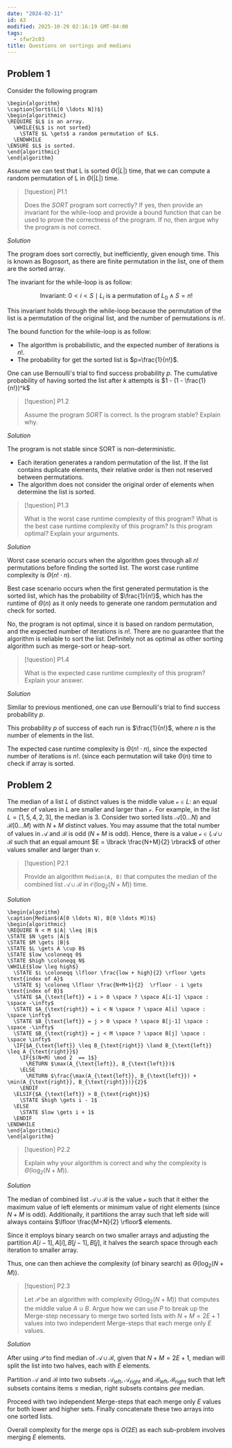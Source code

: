 ```yaml
---
date: "2024-02-11"
id: A3
modified: 2025-10-29 02:16:19 GMT-04:00
tags:
  - sfwr2c03
title: Questions on sortings and medians
---
```


## Problem 1

Consider the following program

```pseudo
\begin{algorithm}
\caption{Sort$(L[0 \ldots N])$}
\begin{algorithmic}
\REQUIRE $L$ is an array.
  \WHILE{$L$ is not sorted}
    \STATE $L \gets$ a random permutation of $L$.
  \ENDWHILE
\ENSURE $L$ is sorted.
\end{algorithmic}
\end{algorithm}
```

Assume we can test that L is sorted $\Theta(|L|)$ time, that we can compute a random permutation of L in $\Theta(|L|)$ time.

> [!question] P1.1
>
> Does the $SORT$ program sort correctly? If yes, then provide an invariant for the while-loop and provide
> a bound function that can be used to prove the correctness of the program. If no, then argue why the
> program is not correct.

_Solution_

The program does sort correctly, but inefficiently, given enough time. This is known as Bogosort, as there are finite permutation in the list, one of them are the sorted array.

The invariant for the while-loop is as follow:

$$
\text{Invariant: } 0 < i < S \mid L_i \text{ is a permutation of } L_0 \land S = n!
$$

This invariant holds through the while-loop because the permutation of the list is a permutation of the original list, and the number of permutations is $n!$.

The bound function for the while-loop is as follow:

- The algorithm is probabilistic, and the expected number of iterations is $n!$.
- The probability for get the sorted list is $p=\frac{1}{n!}$.

One can use Bernoulli's trial to find success probability $p$. The cumulative probability of having sorted the list after $k$ attempts is $1 - (1 - \frac{1}{n!})^k$

> [!question] P1.2
>
> Assume the program $SORT$ is correct. Is the program stable? Explain why.

_Solution_

The program is not stable since SORT is non-deterministic.

- Each iteration generates a random permutation of the list. If the list contains duplicate elements, their relative order is then not reserved between permutations.
- The algorithm does not consider the original order of elements when determine the list is sorted.

> [!question] P1.3
>
> What is the worst case runtime complexity of this program? What is the best case runtime complexity of this program? Is this program optimal? Explain your arguments.

_Solution_

Worst case scenario occurs when the algorithm goes through all $n!$ permutations before finding the sorted list. The worst case runtime complexity is $\Theta(n! \cdot n)$.

Best case scenario occurs when the first generated permutation is the sorted list, which has the probability of $\frac{1}{n!}$, which has the runtime of $\Theta(n)$ as it only needs to generate one random permutation and check for sorted.

No, the program is not optimal, since it is based on random permutation, and the expected number of iterations is $n!$. There are no guarantee that the algorithm is reliable to sort the list. Definitely not as optimal as other sorting algorithm such as merge-sort or heap-sort.

> [!question] P1.4
>
> What is the expected case runtime complexity of this program? Explain your answer.

_Solution_

Similar to previous mentioned, one can use Bernoulli's trial to find success probability $p$.

This probability $p$ of success of each run is $\frac{1}{n!}$, where $n$ is the number of elements in the list.

The expected case runtime complexity is $\Theta(n! \cdot n)$, since the expected number of iterations is $n!$. (since each permutation will take $\Theta(n)$ time to check if array is sorted.

## Problem 2

The median of a list $L$ of distinct values is the middle value $\mathcal{v} \in L$: an equal number of values in $L$ are smaller and larger than $\mathcal{v}$. For example, in the list $L = [1,5,4,2,3]$, the median is 3. Consider two sorted lists $\mathcal{A} \lbrack 0 \ldots N)$ and $\mathcal{B} \lbrack 0 \ldots M)$ with $N + M$ distinct values. You may assume that the total number of values in $\mathcal{A}$ and $\mathcal{B}$ is odd ($N+M$ is odd). Hence, there is a value $\mathcal{v} \in ( \mathcal{A} \cup \mathcal{B}$ such that an equal amount $E = \lbrack \frac{N+M}{2} \rbrack$ of other values smaller and larger than $v$.

> [!question] P2.1
>
> Provide an algorithm `Median(A, B)` that computes the median of the combined list $\mathcal{A} \cup \mathcal{B}$ in $\mathcal{O}(\log_2(N+M))$ time.

_Solution_

```pseudo
\begin{algorithm}
\caption{Median$(A[0 \ldots N), B[0 \ldots M])$}
\begin{algorithmic}
\REQUIRE N < M $|A| \leq |B|$
\STATE $N \gets |A|$
\STATE $M \gets |B|$
\STATE $L \gets A \cup B$
\STATE $low \coloneqq 0$
\STATE $high \coloneqq N$
\WHILE{$low \leq high$}
  \STATE $i \coloneqq \lfloor \frac{low + high}{2} \rfloor \gets \text{index of A}$
  \STATE $j \coloneq \lfloor \frac{N+M+1}{2}  \rfloor - i \gets \text{index of B}$
  \STATE $A_{\text{left}} = i > 0 \space ? \space A[i-1] \space : \space -\infty$
  \STATE $A_{\text{right}} = i < N \space ? \space A[i] \space : \space \infty$
  \STATE $B_{\text{left}} = j > 0 \space ? \space B[j-1] \space : \space -\infty$
  \STATE $B_{\text{right}} = j < M \space ? \space B[j] \space : \space \infty$
  \IF{$A_{\text{left}} \leq B_{\text{right}} \land B_{\text{left}} \leq A_{\text{right}}$}
    \IF{$(N+M) \mod 2  == 1$}
      \RETURN $\max(A_{\text{left}}, B_{\text{left}})$
    \ELSE
      \RETURN $\frac{\max(A_{\text{left}}, B_{\text{left}}) + \min(A_{\text{right}}, B_{\text{right}})}{2}$
    \ENDIF
  \ELSIF{$A_{\text{left}} > B_{\text{right}}$}
    \STATE $high \gets i - 1$
  \ELSE
    \STATE $low \gets i + 1$
  \ENDIF
\ENDWHILE
\end{algorithmic}
\end{algorithm}
```

> [!question] P2.2
>
> Explain why your algorithm is correct and why the complexity is $\Theta(\log_2(N+M))$.

_Solution_

The median of combined list $\mathcal{A} \cup \mathcal{B}$ is the value $\mathcal{v}$ such that it either the maximum value of left elements or minimum value of right elements (since $N+M$ is odd). Additionally, it partitions the array such that left side will always contains $\lfloor \frac{M+N}{2} \rfloor$ elements.

Since it employs binary search on two smaller arrays and adjusting the partition $A[i-1], A[i], B[j-1], B[j]$, it halves the search space through each iteration to smaller array.

Thus, one can then achieve the complexity (of binary search) as $\Theta(\log_2(N+M))$.

> [!question] P2.3
>
> Let $\mathcal{P}$ be an algorithm with complexity $\Theta(\log_2(N+M))$ that computes the middle value $A \cup B$. Argue how we can use $P$ to break up the Merge-step necessary to merge two sorted lists with $N+M = 2E + 1$ values into two independent Merge-steps that each merge only $E$ values.

_Solution_

After using $\mathcal{P}$ to find median of $\mathcal{A} \cup \mathcal{B}$, given that $N+M = 2E+1$, median will split the list into two halves, each with $E$ elements.

Partition $\mathcal{A}$ and $\mathcal{B}$ into two subsets $\mathcal{A}_{\text{left}}, \mathcal{A}_{\text{right}}$ and $\mathcal{B}_{\text{left}}, \mathcal{B}_{\text{right}}$ such that left subsets contains items $\leq$ median, right subsets contains $gee$ median.

Proceed with two independent Merge-steps that each merge only $E$ values for both lower and higher sets. Finally concatenate these two arrays into one sorted lists.

Overall complexity for the merge ops is $O(2E)$ as each sub-problem involves merging $E$ elements.
